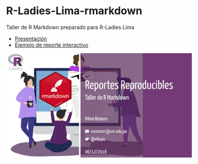 # R-Ladies-Lima-rmarkdown
Taller de R Markdown preparado para R-Ladies Lima

- [Presentación](https://vilmaromero.github.io/rladieslima-rmarkdown-slides/)
- [Ejemplo de reporte interactivo](https://vilmaromero.github.io/rladieslima-rmarkdown-ReporteInteractivo/)

![](rmarkdown1.png)
